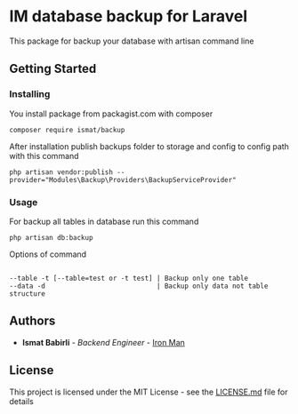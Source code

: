 # IM database backup for Laravel

This package for backup your database with artisan command line

## Getting Started

### Installing

You install package from packagist.com with composer

```
composer require ismat/backup
```

After installation publish backups folder to storage and config to config path with this command

```
php artisan vendor:publish --provider="Modules\Backup\Providers\BackupServiceProvider"

```
### Usage
For backup all tables in database run this command

```$xslt
php artisan db:backup
```

Options of command
```$xslt

--table -t [--table=test or -t test] | Backup only one table
--data -d                            | Backup only data not table structure

```


## Authors

* **Ismat Babirli** - *Backend Engineer* - [Iron Man](https://github.com/ismatBabirli)


## License

This project is licensed under the MIT License - see the [LICENSE.md](LICENSE.md) file for details
